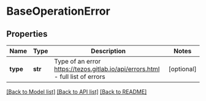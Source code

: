 # BaseOperationError

## Properties
Name | Type | Description | Notes
------------ | ------------- | ------------- | -------------
**type** | **str** | Type of an error https://tezos.gitlab.io/api/errors.html - full list of errors | [optional] 

[[Back to Model list]](../README.md#documentation-for-models) [[Back to API list]](../README.md#documentation-for-api-endpoints) [[Back to README]](../README.md)

